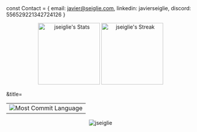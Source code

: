 ## <Javier Seiglie/>
const Contact = {
   email: javier@seiglie.com,
   linkedin: javierseiglie,
   discord: 556529221342724126
}

<div class="badges-githubstats">
  <p align="center">
    <img src="https://github-readme-stats.vercel.app/api?username=jseiglie&theme=tokyonight&show_icons=true&hide_border=true&count_private=true" alt="jseiglie's Stats" height="165">
    <img src="https://github-readme-streak-stats.herokuapp.com/?user=jseiglie&theme=tokyonight&hide_border=true" alt="jseiglie's Streak" height="165">
  </p>
</div>

<section>
<table>
   <tr>&title=
      <td>
         <img src="https://github-profile-summary-cards.vercel.app/api/cards/most-commit-language?username=jseiglie&theme=tokyonight&hide_border=true" alt="Most Commit Language">
      </td>
   </tr>
</table>
<div align="center">

  <p align="center"> 
   <img src="https://github-profile-trophy.vercel.app/?username=jseiglie&theme=tokyonight&title=-Experience,-Reviews" alt="jseiglie" /> 
  </p>

<p align="left"> <a href="https://twitter.com/javierseiglie" target="blank"><img src="https://img.shields.io/twitter/follow/?logo=twitter&style=for-the-badge" alt="" /></a> </p>

  <img src="https://komarev.com/ghpvc/?username=jseiglie&style=for-the-badge&color=orange" alt=""/>
</div>

</section>
